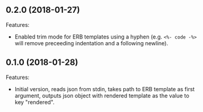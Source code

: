 ## 0.2.0 (2018-01-27)

Features:

 - Enabled trim mode for ERB templates using a hyphen (e.g. `<%- code -%>` will remove preceeding indentation and a
   following newline).

## 0.1.0 (2018-01-28)

Features:

 - Initial version, reads json from stdin, takes path to ERB template as first argument, outputs json object with
	rendered template as the value to key "rendered".
